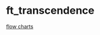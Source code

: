 # ft_transcendence

[flow charts](https://app.diagrams.net/#HGunGonGamLeeLee%2Fft_transcendence%2Fmain%2FUntitled%20Diagram.drawio) 
